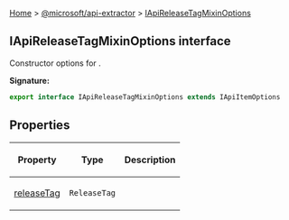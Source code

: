 [Home](./index) &gt; [@microsoft/api-extractor](./api-extractor.md) &gt; [IApiReleaseTagMixinOptions](./api-extractor.iapireleasetagmixinoptions.md)

## IApiReleaseTagMixinOptions interface

Constructor options for .

<b>Signature:</b>

```typescript
export interface IApiReleaseTagMixinOptions extends IApiItemOptions 
```

## Properties

|  <p>Property</p> | <p>Type</p> | <p>Description</p> |
|  --- | --- | --- |
|  <p>[releaseTag](./api-extractor.iapireleasetagmixinoptions.releasetag.md)</p> | <p>`ReleaseTag`</p> |  |

